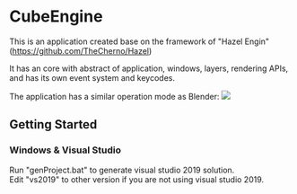 # CubeEngine

This is an application created base on the framework of "Hazel Engin" (https://github.com/TheCherno/Hazel)

It has an core with abstract of application, windows, layers, rendering APIs, and has its own event system and keycodes.

The application has a similar operation mode as Blender:
![](https://github.com/YanZhu00/CubeEngine/blob/main/gif/1.gif)

## Getting Started
### Windows & Visual Studio
Run "genProject.bat" to generate visual studio 2019 solution.  
Edit "vs2019" to other version if you are not using visual studio 2019.
